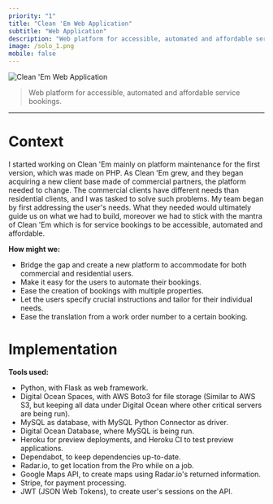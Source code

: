 ```yaml
---
priority: "1"
title: "Clean 'Em Web Application"
subtitle: "Web Application"
description: "Web platform for accessible, automated and affordable service bookings."
image: /solo_1.png
mobile: false
---
```


![Clean 'Em Web Application](/solo_1.png)

> Web platform for accessible, automated and affordable service bookings.

---
# Context
I started working on Clean 'Em mainly on platform maintenance for the first version, which was  made on PHP. As Clean 'Em grew, and they began acquiring a new client base made of commercial partners, the platform needed to change. The commercial clients have different needs than residential clients, and I was tasked to solve such problems. My team began by first addressing the user's needs. What they needed would ultimately guide us on what we had to build, moreover we had to stick with the mantra of Clean 'Em which is for service bookings to be accessible, automated and affordable.

**How might we:**
- Bridge the gap and create a new platform to accommodate for both commercial and residential users.
- Make it easy for the users to automate their bookings.
- Ease the creation of bookings with multiple properties.
- Let the users specify crucial instructions and tailor for their individual needs.
- Ease the translation from a work order number to a certain booking.


# Implementation
**Tools used:**
- Python, with Flask as web framework.
- Digital Ocean Spaces, with AWS Boto3 for file storage (Similar to AWS S3, but keeping all data under Digital Ocean where other critical servers are being run).
- MySQL as database, with MySQL Python Connector as driver.
- Digital Ocean Database, where MySQL is being run.
- Heroku for preview deployments, and Heroku CI to test preview applications.
- Dependabot, to keep dependencies up-to-date.
- Radar.io, to get location from the Pro while on a job.
- Google Maps API, to create maps using Radar.io's returned information.
- Stripe, for payment processing.
- JWT (JSON Web Tokens), to create user's sessions on the API.

